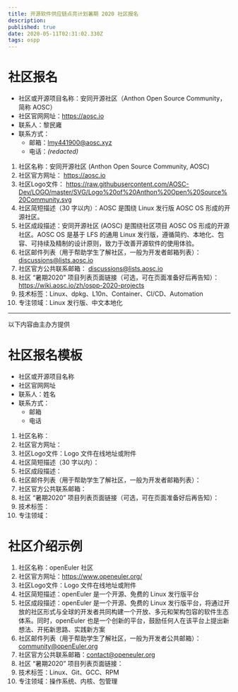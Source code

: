 ```yaml
---
title: 开源软件供应链点亮计划暑期 2020 社区报名
description: 
published: true
date: 2020-05-11T02:31:02.330Z
tags: ospp
---
```


# 社区报名

- 社区或开源项目名称：安同开源社区（Anthon Open Source Community，简称 AOSC）
- 社区官网网址：https://aosc.io
- 联系人：黎民雍
- 联系方式：
  - 邮箱：lmy441900@aosc.xyz
  - 电话：_(redacted)_

1. 社区名称：安同开源社区 (Anthon Open Source Community, AOSC)
2. 社区官方网址： https://aosc.io
3. 社区Logo文件： https://raw.githubusercontent.com/AOSC-Dev/LOGO/master/SVG/Logo%20of%20Anthon%20Open%20Source%20Community.svg
4. 社区简短描述（30 字以内）：AOSC 是围绕 Linux 发行版 AOSC OS 形成的开源社区。
5. 社区成段描述：安同开源社区 (AOSC) 是围绕社区项目 AOSC OS 形成的开源社区。AOSC OS 是基于 LFS 的通用 Linux 发行版，遵循简约、本地化、包容、可持续及精制的设计原则，致力于改善开源软件的使用体验。
6. 社区邮件列表（用于帮助学生了解社区，一般为开发者邮箱列表）： discussions@lists.aosc.io
7. 社区官方公共联系邮箱： discussions@lists.aosc.io
8. 社区 “暑期2020” 项目列表页面链接（可选，可在页面准备好后再告知）： https://wiki.aosc.io/zh/ospp-2020-projects
9. 技术标签：Linux、dpkg、L10n、Container、CI/CD、Automation
10. 专注领域：Linux 发行版、中文本地化

---

以下内容由主办方提供

# 社区报名模板

- 社区或开源项目名称
- 社区官网网址
- 联系人：姓名
- 联系方式：
  - 邮箱
  - 电话

1. 社区名称：
2. 社区官方网址：
3. 社区Logo文件：Logo 文件在线地址或附件
4. 社区简短描述（30 字以内）：
5. 社区成段描述：
6. 社区邮件列表（用于帮助学生了解社区，一般为开发者邮箱列表）：  
7. 社区官方公共联系邮箱：
8. 社区 “暑期2020” 项目列表页面链接（可选，可在页面准备好后再告知）：
9. 技术标签：
10. 专注领域：

# 社区介绍示例

1. 社区名称：openEuler 社区
2. 社区官方网址：https://www.openeuler.org/
3. 社区Logo文件：Logo 文件在线地址或附件
4. 社区简短描述：openEuler 是一个开源、免费的 Linux 发行版平台
5. 社区成段描述：openEuler 是一个开源、免费的 Linux 发行版平台，将通过开放的社区形式与全球的开发者共同构建一个开放、多元和架构包容的软件生态体系。同时，openEuler 也是一个创新的平台，鼓励任何人在该平台上提出新想法、开拓新思路、实践新方案
6. 社区邮件列表（用于帮助学生了解社区，一般为开发者公共邮箱）：community@openEuler.org  
7. 社区官方公共联系邮箱：contact@openeuler.org
8. 社区 “暑期2020” 项目列表页面链接：
9. 技术标签：Linux、Git、GCC、RPM
10. 专注领域：操作系统、内核、包管理

